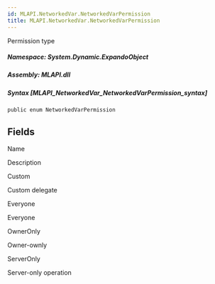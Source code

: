 ```yaml
---  
id: MLAPI.NetworkedVar.NetworkedVarPermission  
title: MLAPI.NetworkedVar.NetworkedVarPermission  
---
```


<div class="markdown level0 summary" markdown="1">

Permission type

</div>

<div class="markdown level0 conceptual" markdown="1">

</div>

##### **Namespace**: System.Dynamic.ExpandoObject

##### **Assembly**: MLAPI.dll

##### Syntax [MLAPI_NetworkedVar_NetworkedVarPermission_syntax]

    public enum NetworkedVarPermission

## Fields

Name

Description

Custom

Custom delegate

Everyone

Everyone

OwnerOnly

Owner-ownly

ServerOnly

Server-only operation
